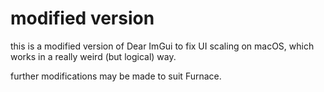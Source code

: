# modified version

this is a modified version of Dear ImGui to fix UI scaling on macOS, which works in a really weird (but logical) way.

further modifications may be made to suit Furnace.
